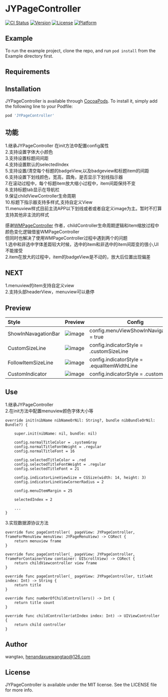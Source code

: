 # JYPageController

[![CI Status](https://img.shields.io/travis/wangtao/JYPageController.svg?style=flat)](https://travis-ci.org/wangtao/JYPageController)
[![Version](https://img.shields.io/cocoapods/v/JYPageController.svg?style=flat)](https://cocoapods.org/pods/JYPageController)
[![License](https://img.shields.io/cocoapods/l/JYPageController.svg?style=flat)](https://cocoapods.org/pods/JYPageController)
[![Platform](https://img.shields.io/cocoapods/p/JYPageController.svg?style=flat)](https://cocoapods.org/pods/JYPageController)

## Example

To run the example project, clone the repo, and run `pod install` from the Example directory first.

## Requirements

## Installation

JYPageController is available through [CocoaPods](https://cocoapods.org). To install
it, simply add the following line to your Podfile:

```ruby
pod 'JYPageController'
```

## 功能
1.继承JYPageController 在init方法中配置config属性  
2.支持设置字体大小颜色   
3.支持设置标题间间距  
4.支持设置默认的selectedIndex  
5.支持设置/清空每个标题的badgeView,以及badgeview和标题item的间距  
6.支持设置下划线颜色，宽高，圆角，是否显示下划线指示器  
7.在滚动过程中，每个标题item放大缩小过程中，item间距保持不变    
8.支持标题tab显示在导航栏  
9.保证childViewController生命周期  
10.标题下指示器支持多样式,支持自定义View  
11.menuview样式目前主流APP以下划线或者或者自定义image为主。暂时不打算支持其他非主流的样式  

  


感谢[WMPageController](https://github.com/wangmchn/WMPageController) 作者，childController生命周期逻辑和item缩放过程中颜色变化逻辑借鉴WMPageController    
但同时也解决了使用WMPageController过程中遇到两个的问题  
1.选中和非选中字体差距较大时候，选中的item和非选中的item间距变的很小,UI不能接受   
2.item在放大的过程中，item的badgeView是不动的，放大后位置出现偏差



## NEXT      
1.menuview的item支持自定义view   
2.支持头部headerView，menuview可以悬停   


## Preview 
|    Style                    |                           Preview                                     |                          Config                |
| :-------------------------- | ----------------------------------------------------------------------|------------------------------------------------|
|ShowInNavagationBar |  ![image](https://upload-images.jianshu.io/upload_images/3614407-b0d92018bfd3cf42.gif?imageMogr2/auto-orient/strip) |  config.menuViewShowInNavigationBar = true     | 
|CustomSizeLine      |  ![image](https://upload-images.jianshu.io/upload_images/3614407-2487cc6ff2b8ef9c.gif?imageMogr2/auto-orient/strip) |  config.indicatorStyle = .customSizeLine       | 
|FollowItemSizeLine  |  ![image](https://upload-images.jianshu.io/upload_images/3614407-c755269afd918a57.gif?imageMogr2/auto-orient/strip) |  config.indicatorStyle = .equalItemWidthLine   | 
|CustomIndicator     |  ![image](https://upload-images.jianshu.io/upload_images/3614407-29e6c6b6a601ceb0.gif?imageMogr2/auto-orient/strip) |  config.indicatorStyle = .customView           | 

 


## Use

1.继承JYPageController  
2.在init方法中配置menuview颜色字体大小等

```
override init(nibName nibNameOrNil: String?, bundle nibBundleOrNil: Bundle?) {  

    super.init(nibName: nil, bundle: nil)  

    config.normalTitleColor = .systemGray
    config.normalTitleFontWeight = .regular
    config.normalTitleFont = 16

    config.selectedTitleColor = .red
    config.selectedTitleFontWeight = .regular
    config.selectedTitleFont = 21

    config.indicatorLineViewSize = CGSize(width: 14, height: 3)
    config.indicatorLineViewCornerRadius = 2

    config.menuItemMargin = 25

    selectedIndex = 2
    
    ...
} 

```


3.实现数据源协议方法  

```
override func pageController(_ pageView: JYPageController, frameForMenuView menuView: JYPageMenuView) -> CGRect {  
    return menuview frame  
}  

override func pageController(_ pageView: JYPageController, frameForContainerView container: UIScrollView) -> CGRect {   
    return childViewcontroller view frame   
}  

override func pageController(_ pageView: JYPageController, titleAt index: Int) -> String {  
    return title  
}  

override func numberOfChildControllers() -> Int {  
    return title count  
}  

override func childController(atIndex index: Int) -> UIViewController {  
    return child controller  
} 

```




## Author

wangtao, henandaxuewangtao@126.com

## License

JYPageController is available under the MIT license. See the LICENSE file for more info.
